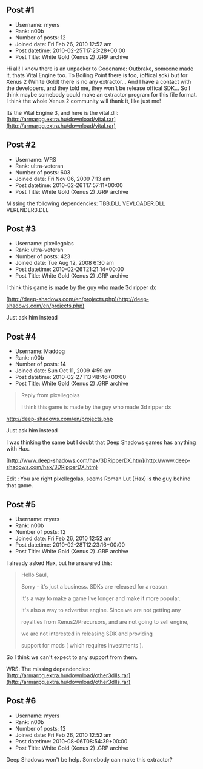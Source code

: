 ## Post #1
- Username: myers
- Rank: n00b
- Number of posts: 12
- Joined date: Fri Feb 26, 2010 12:52 am
- Post datetime: 2010-02-25T17:23:28+00:00
- Post Title: White Gold (Xenus 2) .GRP archive

Hi all!
I know there is an unpacker to Codename: Outbrake, someone made it, thats Vital Engine too. To Boiling Point there is too, (offical sdk) but for Xenus 2 (White Gold) there is no any extractor... And I have a contact with the developers, and they told me, they won't be release offical SDK... So I think maybe somebody could make an extractor program for this file format. I think the whole Xenus 2 community will thank it, like just me! 

Its the Vital Engine 3, and here is the vital.dll:
[http://armarpg.extra.hu/download/vital.rar](http://armarpg.extra.hu/download/vital.rar)
## Post #2
- Username: WRS
- Rank: ultra-veteran
- Number of posts: 603
- Joined date: Fri Nov 06, 2009 7:13 am
- Post datetime: 2010-02-26T17:57:11+00:00
- Post Title: White Gold (Xenus 2) .GRP archive

Missing the following dependencies:
TBB.DLL
VEVLOADER.DLL
VERENDER3.DLL
## Post #3
- Username: pixellegolas
- Rank: ultra-veteran
- Number of posts: 423
- Joined date: Tue Aug 12, 2008 6:30 am
- Post datetime: 2010-02-26T21:21:14+00:00
- Post Title: White Gold (Xenus 2) .GRP archive

I think this game is made by the guy who made 3d ripper dx

[http://deep-shadows.com/en/projects.php](http://deep-shadows.com/en/projects.php)

 Just ask him instead
## Post #4
- Username: Maddog
- Rank: n00b
- Number of posts: 14
- Joined date: Sun Oct 11, 2009 4:59 am
- Post datetime: 2010-02-27T13:48:46+00:00
- Post Title: White Gold (Xenus 2) .GRP archive

> Reply from pixellegolas
>
> I think this game is made by the guy who made 3d ripper dx

http://deep-shadows.com/en/projects.php

 Just ask him instead

I was thinking the same but I doubt that Deep Shadows games has anything with Hax.

[http://www.deep-shadows.com/hax/3DRipperDX.htm](http://www.deep-shadows.com/hax/3DRipperDX.htm)

Edit : You are right pixellegolas, seems Roman Lut (Hax) is the guy behind that game.
## Post #5
- Username: myers
- Rank: n00b
- Number of posts: 12
- Joined date: Fri Feb 26, 2010 12:52 am
- Post datetime: 2010-02-28T12:23:16+00:00
- Post Title: White Gold (Xenus 2) .GRP archive

I already asked Hax, but he answered this:

> Hello Saul,
>
> Sorry - it's just a business. SDKs are released for a reason. 
>
> It's a way to make a game live longer and make it more popular. 
>
> It's also a way to advertise engine. Since we are not getting any 
>
> royalties from Xenus2/Precursors, and are not going to sell engine, 
>
> we are not interested in releasing SDK and providing 
>
> support for mods ( which requires investments ).

So I think we can't expect to any support from them.

WRS: The missing dependencies: 
[http://armarpg.extra.hu/download/other3dlls.rar](http://armarpg.extra.hu/download/other3dlls.rar)
## Post #6
- Username: myers
- Rank: n00b
- Number of posts: 12
- Joined date: Fri Feb 26, 2010 12:52 am
- Post datetime: 2010-08-06T08:54:39+00:00
- Post Title: White Gold (Xenus 2) .GRP archive

Deep Shadows won't be help.
Somebody can make this extractor?
